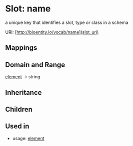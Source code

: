 # Slot: name


a unique key that identifies a slot, type or class in a schema

URI: [http://bioentity.io/vocab/name](slot_uri)
## Mappings

## Domain and Range

[element](Element.md) -> string
## Inheritance

## Children

## Used in

 *  usage: [element](Element.md)
